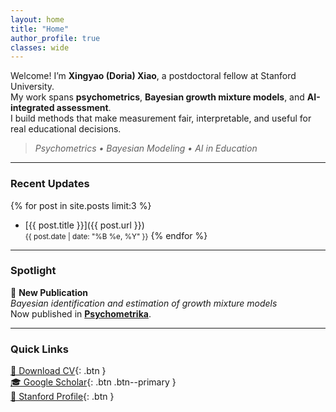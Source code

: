 ```yaml
---
layout: home
title: "Home"
author_profile: true
classes: wide
---
```


Welcome! I’m **Xingyao (Doria) Xiao**, a postdoctoral fellow at Stanford University.  
My work spans **psychometrics**, **Bayesian growth mixture models**, and **AI-integrated assessment**.  
I build methods that make measurement fair, interpretable, and useful for real educational decisions.  

> *Psychometrics • Bayesian Modeling • AI in Education*

---

### Recent Updates
{% for post in site.posts limit:3 %}
- [{{ post.title }}]({{ post.url }})  
  <small>{{ post.date | date: "%B %e, %Y" }}</small>
{% endfor %}

---

### Spotlight
📰 **New Publication**  
*Bayesian identification and estimation of growth mixture models*  
Now published in [**Psychometrika**](https://www.cambridge.org/core/journals/psychometrika/article/bayesian-identification-and-estimation-of-growth-mixture-models/746CC431BCFE6303D9710DAC811537F8#metrics).

---

### Quick Links
[📄 Download CV](/assets/cv/Xingyao_CV_Sept..pdf){: .btn }  
[🎓 Google Scholar](https://scholar.google.com/citations?user=Alm4A50AAAAJ&hl=en){: .btn .btn--primary }  
[🔗 Stanford Profile](https://profiles.stanford.edu/Doria_Xiao){: .btn }
